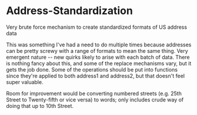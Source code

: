 # Address-Standardization
Very brute force mechanism to create standardized formats of US address data

This was something I've had a need to do multiple times because addresses can be pretty screwy with a range of formats to mean the same thing. Very emergent nature -- new quirks
likely to arise with each batch of data. There is nothing fancy about this, and some of the replace mechanisms vary, but it gets the job done. Some of the operations
should be put into functions since they're applied to both address1 and address2, but that doesn't feel super valuable. 

Room for improvement would be converting numbered streets (e.g. 25th Street to Twenty-fifth or vice versa) to words; only includes crude way of doing that up to 10th Street.
